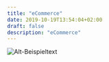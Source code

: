 ```yaml
---
title: "eCommerce"
date: 2019-10-19T13:54:04+02:00
draft: false
description: "eCommerce"
---
```



![Alt-Beispieltext](/images/eCommerce.png)

